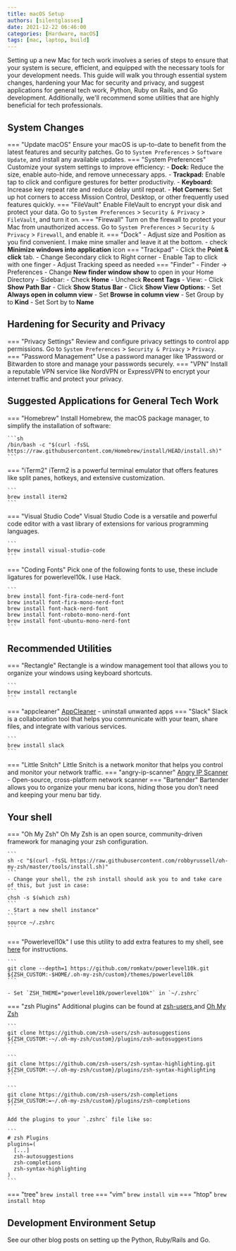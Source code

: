 ```yaml
---
title: macOS Setup
authors: [silentglasses]
date: 2021-12-22 06:46:00
categories: [Hardware, macOS]
tags: [mac, laptop, build]
---
```


Setting up a new Mac for tech work involves a series of steps to ensure that your system is secure, efficient, and equipped with the necessary tools for your development needs. This guide will walk you through essential system changes, hardening your Mac for security and privacy, and suggest applications for general tech work, Python, Ruby on Rails, and Go development. Additionally, we'll recommend some utilities that are highly beneficial for tech professionals.
<!-- more -->

## System Changes

=== "Update macOS"
    Ensure your macOS is up-to-date to benefit from the latest features and security patches. Go to `System Preferences` > `Software Update`, and install any available updates.
=== "System Preferences"
    Customize your system settings to improve efficiency:
    - **Dock:** Reduce the size, enable auto-hide, and remove unnecessary apps.
    - **Trackpad:** Enable tap to click and configure gestures for better productivity.
    - **Keyboard:** Increase key repeat rate and reduce delay until repeat.
    - **Hot Corners:** Set up hot corners to access Mission Control, Desktop, or other frequently used features quickly.
=== "FileVault"
    Enable FileVault to encrypt your disk and protect your data. Go to `System Preferences` > `Security & Privacy` > `FileVault`, and turn it on.
=== "Firewall"
    Turn on the firewall to protect your Mac from unauthorized access. Go to `System Preferences` > `Security & Privacy` > `Firewall`, and enable it.
=== "Dock"
    - Adjust size and Position as you find convenient. I make mine smaller and leave it at the bottom.
    - check **Minimize windows into application** icon
=== "Trackpad"
    - Click the **Point & click** tab.
    - Change Secondary click to Right corner
    - Enable Tap to click with one finger
    - Adjust Tracking speed as needed
=== "Finder"
    - Finder → Preferences
        - Change **New finder window show** to open in your Home Directory
        - Sidebar:
            - Check **Home**
            - Uncheck **Recent Tags**
    - View:
        - Click **Show Path Bar**
    		- Click **Show Status Bar**
    		- Click **Show View Options**:
    		    - Set **Always open in column view**
    		    - Set **Browse in column view**
    				- Set Group by to **Kind**
    				- Set Sort by to **Name**

## Hardening for Security and Privacy

=== "Privacy Settings"
    Review and configure privacy settings to control app permissions. Go to `System Preferences` > `Security & Privacy` > `Privacy`.
=== "Password Management"
    Use a password manager like 1Password or Bitwarden to store and manage your passwords securely.
=== "VPN"
    Install a reputable VPN service like NordVPN or ExpressVPN to encrypt your internet traffic and protect your privacy.

## Suggested Applications for General Tech Work

=== "Homebrew"
    Install Homebrew, the macOS package manager, to simplify the installation of software:

    ```sh
    /bin/bash -c "$(curl -fsSL https://raw.githubusercontent.com/Homebrew/install/HEAD/install.sh)"
    ```
=== "iTerm2"
    iTerm2 is a powerful terminal emulator that offers features like split panes, hotkeys, and extensive customization.

    ```
    brew install iterm2
    ```
=== "Visual Studio Code"
    Visual Studio Code is a versatile and powerful code editor with a vast library of extensions for various programming languages.

    ```
    brew install visual-studio-code
    ```
=== "Coding Fonts"
    Pick one of the following fonts to use, these include ligatures for powerlevel10k. I use Hack.

    ```
    brew install font-fira-code-nerd-font
    brew install font-fira-mono-nerd-font
    brew install font-hack-nerd-font
    brew install font-roboto-mono-nerd-font
    brew install font-ubuntu-mono-nerd-font
    ```

## Recommended Utilities

=== "Rectangle"
    Rectangle is a window management tool that allows you to organize your windows using keyboard shortcuts.

    ```
    brew install rectangle
    ```
=== "appcleaner"
    [AppCleaner](https://freemacsoft.net/appcleaner/) - uninstall unwanted apps
=== "Slack"
    Slack is a collaboration tool that helps you communicate with your team, share files, and integrate with various services.

    ```
    brew install slack
    ```
=== "Little Snitch"
    Little Snitch is a network monitor that helps you control and monitor your network traffic.
=== "angry-ip-scanner"
    [Angry IP Scanner](https://angryip.org/) - Open-source, cross-platform network scanner
=== "Bartender"
    Bartender allows you to organize your menu bar icons, hiding those you don’t need and keeping your menu bar tidy.

## Your shell

=== "Oh My Zsh"
    Oh My Zsh is an open source, community-driven framework for managing your zsh configuration.

    ```
    sh -c "$(curl -fsSL https://raw.githubusercontent.com/robbyrussell/oh-my-zsh/master/tools/install.sh)"
    ```
    - Change your shell, the zsh install should ask you to and take care of this, but just in case:
    ```
    chsh -s $(which zsh)
    ```
    - Start a new shell instance"
    ```
    source ~/.zshrc
    ```
=== "Powerlevel10k"
    I use this utility to add extra features to my shell, see [here](https://github.com/romkatv/powerlevel10k) for instructions.

    ```
    git clone --depth=1 https://github.com/romkatv/powerlevel10k.git ${ZSH_CUSTOM:-$HOME/.oh-my-zsh/custom}/themes/powerlevel10k
    ```

    - Set `ZSH_THEME="powerlevel10k/powerlevel10k"` in `~/.zshrc`
=== "zsh Plugins"
    Additional plugins can be found at [zsh-users ](https://github.com/zsh-users) and [Oh My Zsh](https://github.com/ohmyzsh/ohmyzsh/tree/master/plugins)

    ```
    git clone https://github.com/zsh-users/zsh-autosuggestions ${ZSH_CUSTOM:-~/.oh-my-zsh/custom}/plugins/zsh-autosuggestions
    ```

    ```
    git clone https://github.com/zsh-users/zsh-syntax-highlighting.git ${ZSH_CUSTOM:-~/.oh-my-zsh/custom}/plugins/zsh-syntax-highlighting
    ```

    ```
    git clone https://github.com/zsh-users/zsh-completions ${ZSH_CUSTOM:=~/.oh-my-zsh/custom}/plugins/zsh-completions
    ```

    Add the plugins to your `.zshrc` file like so:

    ```
    # zsh Plugins
    plugins=(
      [...]
      zsh-autosuggestions
      zsh-completions
      zsh-syntax-highlighting
    )
    ```
=== "tree"
    ```
    brew install tree
    ```
=== "vim"
    ```
    brew install vim
    ```
=== "htop"
    ```
    brew install htop
    ```

## Development Environment Setup

See our other blog posts on setting up the Python, Ruby/Rails and Go.
